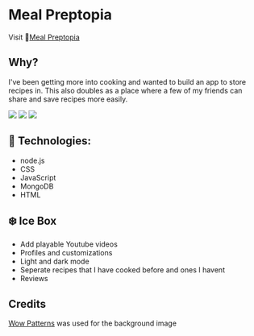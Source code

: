 # Meal Preptopia

Visit 🚀[Meal Preptopia](https://meal-preptopia.herokuapp.com/)

## Why?
I've been getting more into cooking and wanted to build an app to store recipes in. This also doubles as a place where a few of my friends can share and save recipes more easily.

![](https://imgur.com/a/VksiQGf)
![](https://imgur.com/a/cBXU327)
![](https://imgur.com/a/dDXJquT)

## 💾 Technologies:
- node.js
- CSS
- JavaScript
- MongoDB
- HTML

## ❄️ Ice Box
- Add playable Youtube videos
- Profiles and customizations
- Light and dark mode
- Seperate recipes that I have cooked before and ones I havent
- Reviews

## Credits
<a href="https://www.wowpatterns.com/free-vector/watercolor-checks-vector-pattern">Wow Patterns</a> was used for the background image